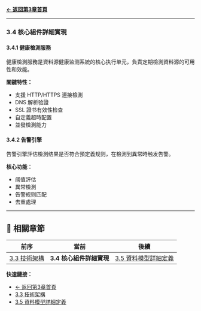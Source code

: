 **[← 返回第3章首頁](ch3-index.md)**

---

### 3.4 核心組件詳細實現

#### 3.4.1 健康檢測服務

健康檢測服務是資料源健康监测系統的核心执行单元，負責定期檢測資料源的可用性和效能。

**關鍵特性：**
- 支援 HTTP/HTTPS 連接檢測
- DNS 解析验證
- SSL 證书有效性检查
- 自定義超時配置
- 並發檢測能力

#### 3.4.2 告警引擎

告警引擎評估檢測结果是否符合預定義规则，在檢測到異常時触发告警。

**核心功能：**
- 阈值評估
- 異常檢測
- 告警规则匹配
- 去重處理

---

## 📑 相關章節

| 前序 | 當前 | 後續 |
|-----|------|------|
| [3.3 技術架構](ch3-3-技術架構.md) | **3.4 核心組件詳細實現** | [3.5 資料模型詳細定義](ch3-5-資料模型詳細定義.md) |

**快速鏈接：**
- [← 返回第3章首頁](ch3-index.md)
- [3.3 技術架構](ch3-3-技術架構.md)
- [3.5 資料模型詳細定義](ch3-5-資料模型詳細定義.md)
